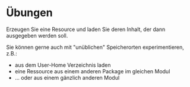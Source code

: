# Übungen

Erzeugen Sie eine Resource und laden Sie deren Inhalt, der dann ausgegeben werden soll.

Sie können gerne auch mit "unüblichen" Speicherorten experimentieren, z.B.:
- aus dem User-Home Verzeichnis laden
- eine Ressource aus einem anderen Package im gleichen Modul
- ... oder aus einem gänzlich anderen Modul

